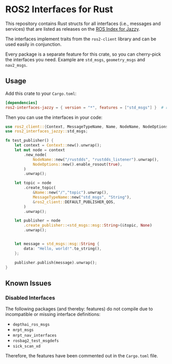 # ROS2 Interfaces for Rust

This repository contains Rust structs for all interfaces (i.e., messages and services) that are listed as releases
on the [ROS Index for Jazzy](https://index.ros.org/packages/#jazzy).

The interfaces implement traits from the `ros2-client` library and can be used easily in conjunction.

Every package is a separate feature for this crate, so you can cherry-pick the interfaces you need.
Example are `std_msgs`, `geometry_msgs` and `nav2_msgs`. 

## Usage

Add this crate to your `Cargo.toml`:

```toml
[dependencies]
ros2-interfaces-jazzy = { version = "*", features = ["std_msgs"] }  # replace with the latest version and features you need
```

Then you can use the interfaces in your code:

```rust
use ros2_client::{Context, MessageTypeName, Name, NodeName, NodeOptions};
use ros2_interfaces_jazzy::std_msgs;

fn test_publisher() {
    let context = Context::new().unwrap();
    let mut node = context
        .new_node(
            NodeName::new("/rustdds", "rustdds_listener").unwrap(),
            NodeOptions::new().enable_rosout(true),
        )
        .unwrap();

    let topic = node
        .create_topic(
            &Name::new("/","topic").unwrap(),
            MessageTypeName::new("std_msgs", "String"),
            &ros2_client::DEFAULT_PUBLISHER_QOS,
        )
        .unwrap();

    let publisher = node
        .create_publisher::<std_msgs::msg::String>(&topic, None)
        .unwrap();


    let message = std_msgs::msg::String {
        data: "Hello, world!".to_string(),
    };

    publisher.publish(message).unwrap();
}
```


## Known Issues

### Disabled Interfaces
The following packages (and thereby: features) do not compile due to incompatible or missing interface definitions:

* `depthai_ros_msgs`
* `mrpt_msgs`
* `mrpt_nav_interfaces`
* `rosbag2_test_msgdefs`
* `sick_scan_xd`

Therefore, the features have been commented out in the `Cargo.toml` file.